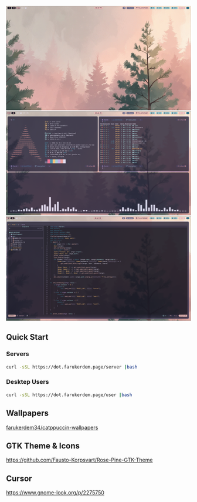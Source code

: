 
![desktop](./assets/desktop.png)
![desktop2](./assets/desktop2.png)
![nvim](./assets/nvim.png)

## Quick Start

### Servers

```bash
curl -sSL https://dot.farukerdem.page/server |bash
```

### Desktep Users

```bash
curl -sSL https://dot.farukerdem.page/user |bash
```

## Wallpapers

[farukerdem34/catppuccin-wallpapers](https://github.com/farukerdem34/catppuccin-wallpapers)

## GTK Theme & Icons

<https://github.com/Fausto-Korpsvart/Rose-Pine-GTK-Theme>

## Cursor

<https://www.gnome-look.org/p/2275750>
